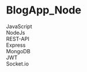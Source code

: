 # BlogApp_Node

JavaScript<br>
NodeJs<br>
REST-API<br>
Express<br>
MongoDB<br>
JWT<br>
Socket.io<br>
